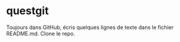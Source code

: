 # questgit

Toujours dans GitHub, écris quelques lignes de texte dans le fichier README.md.
Clone le repo.
